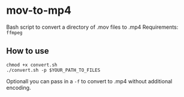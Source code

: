 # mov-to-mp4
Bash script to convert a directory of .mov files to .mp4
Requirements: `ffmpeg`

## How to use

```
chmod +x convert.sh
./convert.sh -p $YOUR_PATH_TO_FILES 
```
Optionall you can pass in a `-f` to convert to .mp4 without additional encoding.
